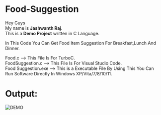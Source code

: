 # Food-Suggestion

Hey Guys<br> 
My name is <b>Jashwanth Raj</b>. 
<br>This is a <b>Demo Project</b> written in C Language.

In This Code You Can Get Food Item Suggestion For Breakfast,Lunch And Dinner.

Food.c --> This File Is For TurboC.<br>
FoodSuggestion.c --> This File Is For Visual Studio Code.<br>
Food Suggestion.exe --> This is a Executable File By Using This You Can Run Software Directly In Windows XP/Vita/7/8/10/11.
<br>
# Output:<br>
![DEMO](https://user-images.githubusercontent.com/114947287/210187076-1ae257e4-a68f-420a-9a17-d46a4610e8a7.png)


